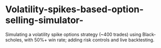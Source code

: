 # Volatility-spikes-based-option-selling-simulator-
Simulating a volatility spike options strategy (~400 trades) using Black-scholes, with 50%+ win rate; adding risk controls and live backtesting.
